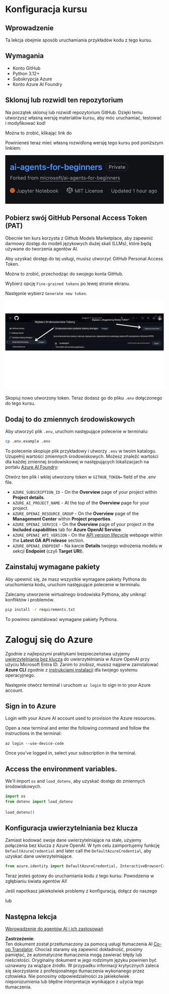 <!--
CO_OP_TRANSLATOR_METADATA:
{
  "original_hash": "366bc6709dd95b8a32ec7c705b0f179c",
  "translation_date": "2025-03-28T09:12:06+00:00",
  "source_file": "00-course-setup\\README.md",
  "language_code": "pl"
}
-->
# Konfiguracja kursu

## Wprowadzenie

Ta lekcja obejmie sposób uruchamiania przykładów kodu z tego kursu.

## Wymagania

- Konto GitHub
- Python 3.12+
- Subskrypcja Azure
- Konto Azure AI Foundry

## Sklonuj lub rozwidl ten repozytorium

Na początek sklonuj lub rozwidl repozytorium GitHub. Dzięki temu utworzysz własną wersję materiałów kursu, aby móc uruchamiać, testować i modyfikować kod!

Można to zrobić, klikając link do

Powinieneś teraz mieć własną rozwidloną wersję tego kursu pod poniższym linkiem:

![Forked Repo](../../../translated_images/forked-repo.eea246a73044cc984a1e462349e36e7336204f00785e3187b7399905feeada07.pl.png)

## Pobierz swój GitHub Personal Access Token (PAT)

Obecnie ten kurs korzysta z Github Models Marketplace, aby zapewnić darmowy dostęp do modeli językowych dużej skali (LLMs), które będą używane do tworzenia agentów AI.

Aby uzyskać dostęp do tej usługi, musisz utworzyć GitHub Personal Access Token.

Można to zrobić, przechodząc do swojego konta GitHub.

Wybierz opcję `Fine-grained tokens` po lewej stronie ekranu.

Następnie wybierz `Generate new token`.

![Generate Token](../../../translated_images/generate-token.361ec40abe59b84ac68d63c23e2b6854d6fad82bd4e41feb98fc0e6f030e8ef7.pl.png)

Skopiuj nowo utworzony token. Teraz dodasz go do pliku `.env` dołączonego do tego kursu.

## Dodaj to do zmiennych środowiskowych

Aby utworzyć plik `.env`, uruchom następujące polecenie w terminalu:

```bash
cp .env.example .env
```

To polecenie skopiuje plik przykładowy i utworzy `.env` w twoim katalogu. Uzupełnij wartości zmiennych środowiskowych. Możesz znaleźć wartości dla każdej zmiennej środowiskowej w następujących lokalizacjach na portalu [Azure AI Foundry](https://ai.azure.com?WT.mc_id=academic-105485-koreyst):

Otwórz ten plik i wklej utworzony token w `GITHUB_TOKEN=` field of the .env file. 
- `AZURE_SUBSCRIPTION_ID` - On the **Overview** page of your project within **Project details**.
- `AZURE_AI_PROJECT_NAME` - At the top of the **Overview** page for your project.
- `AZURE_OPENAI_RESOURCE_GROUP` - On the **Overview** page of the **Management Center** within **Project properties**.
- `AZURE_OPENAI_SERVICE` - On the **Overview** page of your project in the **Included capabilities** tab for **Azure OpenAI Service**.
- `AZURE_OPENAI_API_VERSION` - On the [API version lifecycle](https://learn.microsoft.com/azure/ai-services/openai/api-version-deprecation#latest-ga-api-release?WT.mc_id=academic-105485-koreyst) webpage within the **Latest GA API release** section.
- `AZURE_OPENAI_ENDPOINT` - Na karcie **Details** twojego wdrożenia modelu w sekcji **Endpoint** (czyli **Target URI**).

## Zainstaluj wymagane pakiety

Aby upewnić się, że masz wszystkie wymagane pakiety Pythona do uruchomienia kodu, uruchom następujące polecenie w terminalu.

Zalecamy utworzenie wirtualnego środowiska Pythona, aby uniknąć konfliktów i problemów.

```bash
pip install -r requirements.txt
```

To powinno zainstalować wymagane pakiety Pythona.

# Zaloguj się do Azure

Zgodnie z najlepszymi praktykami bezpieczeństwa użyjemy [uwierzytelniania bez klucza](https://learn.microsoft.com/azure/developer/ai/keyless-connections?tabs=csharp%2Cazure-cli?WT.mc_id=academic-105485-koreyst) do uwierzytelniania w Azure OpenAI przy użyciu Microsoft Entra ID. Zanim to zrobisz, musisz najpierw zainstalować **Azure CLI** zgodnie z [instrukcjami instalacji](https://learn.microsoft.com/cli/azure/install-azure-cli?WT.mc_id=academic-105485-koreyst) dla twojego systemu operacyjnego.

Następnie otwórz terminal i uruchom `az login` to sign in to your Azure account.

## Sign in to Azure

Login with your Azure AI account used to provision the Azure resources.

Open a new terminal and enter the following command and follow the instructions in the terminal:

`az login --use-device-code`

Once you've logged in, select your subscription in the terminal.

## Access the environment variables.

We'll import `os` and `load_dotenv`, aby uzyskać dostęp do zmiennych środowiskowych.

```python
import os
from dotenv import load_dotenv

load_dotenv()
```

## Konfiguracja uwierzytelniania bez klucza

Zamiast kodować swoje dane uwierzytelniające na stałe, użyjemy połączenia bez klucza z Azure OpenAI. W tym celu zaimportujemy funkcję `DefaultAzureCredential` and later call the `DefaultAzureCredential`, aby uzyskać dane uwierzytelniające.

```python
from azure.identity import DefaultAzureCredential, InteractiveBrowserCredential
```

Teraz jesteś gotowy do uruchamiania kodu z tego kursu. Powodzenia w zgłębianiu świata agentów AI!

Jeśli napotkasz jakiekolwiek problemy z konfiguracją, dołącz do naszego

lub

## Następna lekcja

[Wprowadzenie do agentów AI i ich zastosowań](../01-intro-to-ai-agents/README.md)

**Zastrzeżenie**:  
Ten dokument został przetłumaczony za pomocą usługi tłumaczenia AI [Co-op Translator](https://github.com/Azure/co-op-translator). Chociaż staramy się zapewnić dokładność, prosimy pamiętać, że automatyczne tłumaczenia mogą zawierać błędy lub nieścisłości. Oryginalny dokument w jego rodzimym języku powinien być uznawany za wiążące źródło. W przypadku informacji krytycznych zaleca się skorzystanie z profesjonalnego tłumaczenia wykonanego przez człowieka. Nie ponosimy odpowiedzialności za jakiekolwiek nieporozumienia lub błędne interpretacje wynikające z użycia tego tłumaczenia.
